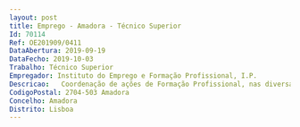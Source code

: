 ```yaml
--- 
layout: post
title: Emprego - Amadora - Técnico Superior
Id: 70114
Ref: OE201909/0411
DataAbertura: 2019-09-19
DataFecho: 2019-10-03
Trabalho: Técnico Superior
Empregador: Instituto do Emprego e Formação Profissional, I.P.
Descricao:   Coordenação de ações de Formação Profissional, nas diversas modalidades de formação   Seleção de equipas formativas   Elaboração de horários   Emissão de certificados de formação profissional   Processamento de apoios sociais.
CodigoPostal: 2704-503 Amadora
Concelho: Amadora
Distrito: Lisboa
--- 
```

